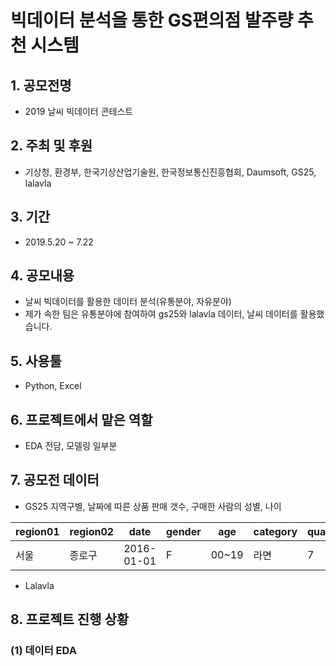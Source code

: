 # 빅데이터 분석을 통한 GS편의점 발주량 추천 시스템
## 1. 공모전명 
 - 2019 날씨 빅데이터 콘테스트
## 2. 주최 및 후원 
 - 기상청, 환경부, 한국기상산업기술원, 한국정보통신진흥협회, Daumsoft, GS25, lalavla
## 3. 기간 
 - 2019.5.20 ~ 7.22
## 4. 공모내용
 - 날씨 빅데이터를 활용한 데이터 분석(유통분야, 자유분야)
 - 제가 속한 팀은 유통분야에 참여하여 gs25와 lalavla 데이터, 날씨 데이터를 활용했습니다.
 
## 5. 사용툴
 - Python, Excel

## 6. 프로젝트에서 맡은 역할
 - EDA 전담, 모델링 일부분

## 7. 공모전 데이터
 - GS25 지역구별, 날짜에 따른 상품 판매 갯수, 구매한 사람의 성별, 나이
 
|region01|region02|date|gender|age|category|quantity|
|--------|--------|----|------|---|--------|--------|
|서울|종로구|2016-01-01|F|00~19|라면|7|

- Lalavla

## 8. 프로젝트 진행 상황
### (1) 데이터 EDA

